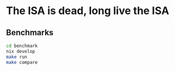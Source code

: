 # The ISA is dead, long live the ISA

## Benchmarks 
```bash
cd benchmark
nix develop  
make run     
make compare 
```
